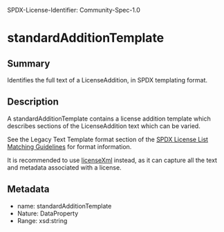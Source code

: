 SPDX-License-Identifier: Community-Spec-1.0

# standardAdditionTemplate

## Summary

Identifies the full text of a LicenseAddition, in SPDX templating format.

## Description

A standardAdditionTemplate contains a license addition template which describes
sections of the LicenseAddition text which can be varied.

See the Legacy Text Template format section of the
[SPDX License List Matching Guidelines](../../../annexes/license-matching-guidelines-and-templates.md)
for format information.

It is recommended to use [licenseXml](./licenseXml.md) instead, as it can
capture all the text and metadata associated with a license.

## Metadata

- name: standardAdditionTemplate
- Nature: DataProperty
- Range: xsd:string
